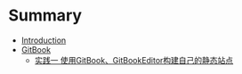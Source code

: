 # Summary

* [Introduction](README.md)
* [GitBook](gitbook.md)
  * [实践一  使用GitBook、GitBookEditor构建自己的静态站点](gitbook/gitbookgitbookeditor.md)

